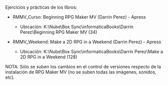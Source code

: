 Ejercicios y prácticas de los libros:

* RMMV_Curso: Beginning RPG Maker MV (Darrin Perez) - Apress
  - Ubicación: K:\Nube\Box Sync\informaticaBooks\Darrin Perez\Beginning RPG Maker MV (34)

* RMMV_Weekend: Make a 2D RPG in a Weekend (Darrin Perez) - Apress
  - Ubicación: K:\Nube\Box Sync\informaticaBooks\Darrin Perez\Make a 2D RPG in a Weekend (128)

NOTA: Sólo se suben los cambios en el control de versiones respecto de la instalación de RPG Maker MV (no se suben todas las imágenes, sonidos, etc).